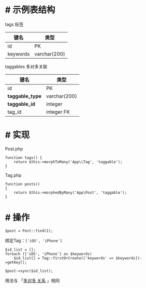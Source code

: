 # # 示例表结构

tags 标签

| 键名  | 类型 |
| ------------ | ------------ |
| id | PK  |
| keywords  | varchar(200)  |

taggables 多对多关联

| 键名  | 类型 |
| ------------ | ------------ |
| id | PK  |
| **taggable_type** | varchar(200) |
| **taggable_id** | integer |
| tag_id | integer FK |

# # 实现
Post.php
```
function tags() {
	return $this->morphToMany('App\\Tag', 'taggable');
}
```
Tag.php
```
function posts()
{
	return $this->morphedByMany('App\Post', 'taggable');
}
```
# # 操作
```
$post = Post::find(1);
```
绑定Tag：```['iOS', 'iPhone']```
```
$id_list = [];
foreach (['iOS', 'iPhone'] as $keywords)
	$id_list[] = Tag::firstOrCreate(['keywords' => $keywords])->getKey();

$post->sync($id_list);
```
用法与 「[多对多 关系](chapter-mvrc/chapter-model/chapter-relationship/多对多-关系.md)
」相同